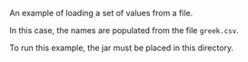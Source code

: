 An example of loading a set of values from a file.

In this case, the names are populated from the file `greek.csv`.

To run this example, the jar must be placed in this directory.